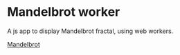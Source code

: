 # Mandelbrot worker

A js app to display Mandelbrot fractal, using web workers.

[Mandelbrot](https://fractal.dafox.co)
